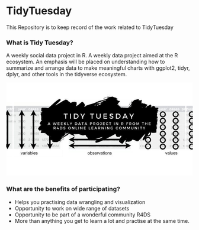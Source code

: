 # TidyTuesday
This Repository is to keep record of the work related to TidyTuesday

### What is Tidy Tuesday?
A weekly social data project in R. A weekly data project aimed at the R ecosystem. An emphasis will be placed on understanding how to summarize and arrange data to make meaningful charts with ggplot2, tidyr, dplyr, and other tools in the tidyverse ecosystem.

![](https://github.com/rfordatascience/tidytuesday/blob/master/DjW0RrMUcAA-ssV.jpg)

### What are the benefits of participating?

* Helps you practising data wrangling and visualization
* Opportunity to work on wide range of datasets
* Opportunity to be part of a wonderful community R4DS
* More than anything you get to learn a lot and practise at the same time.


